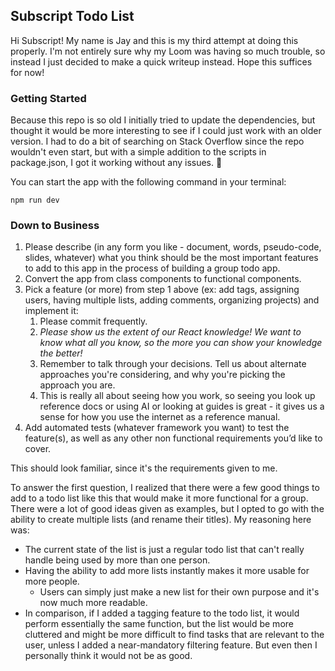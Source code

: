 ## Subscript Todo List

Hi Subscript! My name is Jay and this is my third attempt at doing this properly. I'm not entirely sure why my Loom was having so much trouble, so instead I just decided to make a quick writeup instead. Hope this suffices for now!

### Getting Started

Because this repo is so old I initially tried to update the dependencies, but thought it would be more interesting to see if I could just work with an older version. I had to do a bit of searching on Stack Overflow since the repo wouldn't even start, but with a simple addition to the scripts in package.json, I got it working without any issues. 🎉

You can start the app with the following command in your terminal:

```
npm run dev
```

### Down to Business

1. Please describe (in any form you like - document, words, pseudo-code, slides, whatever) what you think should be the most important features to add to this app in the process of building a group todo app.
2. Convert the app from class components to functional components.
3. Pick a feature (or more) from step 1 above (ex: add tags, assigning users, having multiple lists, adding comments, organizing projects) and implement it:
   1. Please commit frequently.
   2. _Please show us the extent of our React knowledge! We want to know what all you know, so the more you can show your knowledge the better!_
   3. Remember to talk through your decisions. Tell us about alternate approaches you're considering, and why you're picking the approach you are.
   4. This is really all about seeing how you work, so seeing you look up reference docs or using AI or looking at guides is great - it gives us a sense for how you use the internet as a reference manual.
4. Add automated tests (whatever framework you want) to test the feature(s), as well as any other non functional requirements you’d like to cover.

This should look familiar, since it's the requirements given to me.

To answer the first question, I realized that there were a few good things to add to a todo list like this that would make it more functional for a group. There were a lot of good ideas given as examples, but I opted to go with the ability to create multiple lists (and rename their titles). My reasoning here was:

- The current state of the list is just a regular todo list that can't really handle being used by more than one person.
- Having the ability to add more lists instantly makes it more usable for more people.
  - Users can simply just make a new list for their own purpose and it's now much more readable.
- In comparison, if I added a tagging feature to the todo list, it would perform essentially the same function, but the list would be more cluttered and might be more difficult to find tasks that are relevant to the user, unless I added a near-mandatory filtering feature. But even then I personally think it would not be as good.
